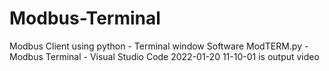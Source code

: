 # Modbus-Terminal
Modbus Client using python - Terminal window Software 
ModTERM.py - Modbus Terminal - Visual Studio Code 2022-01-20 11-10-01 is output video 
